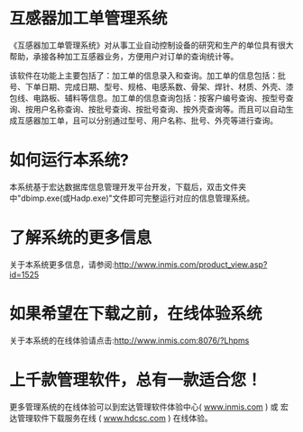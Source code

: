 # 互感器加工单管理系统

《互感器加工单管理系统》对从事工业自动控制设备的研究和生产的单位具有很大帮助，承接各种加工互感器业务，方便用户对订单的查询统计等。

该软件在功能上主要包括了：加工单的信息录入和查询。加工单的信息包括：批号、下单日期、完成日期、型号、规格、电感系数、骨架、焊针、材质、外壳、漆包线、电路板、辅料等信息。加工单的信息查询包括：按客户编号查询、按型号查询、按用户名称查询、按批号查询、按批号查询、按外壳查询等。而且可以自动生成互感器加工单，且可以分别通过型号、用户名称、批号、外壳等进行查询。

# 如何运行本系统?

本系统基于宏达数据库信息管理开发平台开发，下载后，双击文件夹中"dbimp.exe(或Hadp.exe)"文件即可完整运行对应的信息管理系统。

# 了解系统的更多信息

关于本系统更多信息，请参阅:http://www.inmis.com/product_view.asp?id=1525

# 如果希望在下载之前，在线体验系统

关于本系统的在线体验请点击:http://www.inmis.com:8076/?Lhpms

# 上千款管理软件，总有一款适合您！

更多管理系统的在线体验可以到宏达管理软件体验中心( www.inmis.com ) 或 宏达管理软件下载服务在线 ( www.hdcsc.com ) 在线体验。

